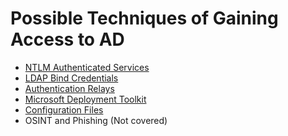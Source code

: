 # Possible Techniques of Gaining Access to AD

- [NTLM Authenticated Services]()
- [LDAP Bind Credentials]()
- [Authentication Relays]()
- [Microsoft Deployment Toolkit]()
- [Configuration Files]()
- OSINT and Phishing (Not covered)
